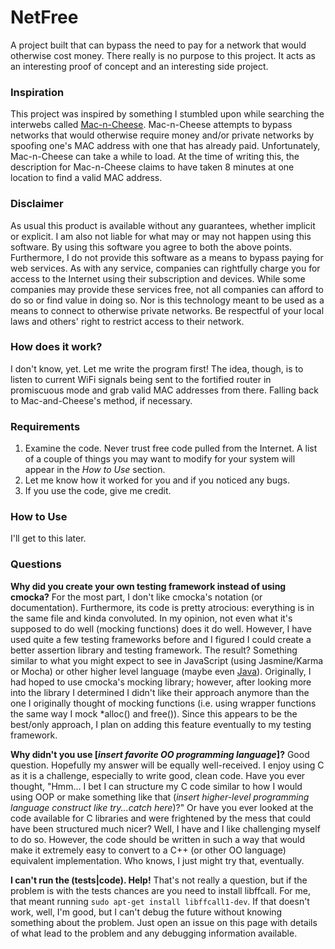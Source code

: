 # NetFree

A project built that can bypass the need to pay for a network that would otherwise cost money.  There really is no purpose to this project.  It acts as an interesting proof of concept and an interesting side project.

### Inspiration

This project was inspired by something I stumbled upon while searching the interwebs called [Mac-n-Cheese](https://github.com/MarcoPolo/Mac-n-Cheese).  Mac-n-Cheese attempts to bypass networks that would otherwise require money and/or private networks by spoofing one's MAC address with one that has already paid.  Unfortunately, Mac-n-Cheese can take a while to load.  At the time of writing this, the description for Mac-n-Cheese claims to have taken 8 minutes at one location to find a valid MAC address.

### Disclaimer

As usual this product is available without any guarantees, whether implicit or explicit.  I am also not liable for what may or may not happen using this software.  By using this software you agree to both the above points.  Furthermore, I do not provide this software as a means to bypass paying for web services.  As with any service, companies can rightfully charge you for access to the Internet using their subscription and devices.  While some companies may provide these services free, not all companies can afford to do so or find value in doing so.  Nor is this technology meant to be used as a means to connect to otherwise private networks.  Be respectful of your local laws and others' right to restrict access to their network.

### How does it work?

I don't know, yet.  Let me write the program first!  The idea, though, is to listen to current WiFi signals being sent to the fortified router in promiscuous mode and grab valid MAC addresses from there.  Falling back to Mac-and-Cheese's method, if necessary.

### Requirements

1. Examine the code.  Never trust free code pulled from the Internet.  A list of a couple of things you may want to modify for your system will appear in the *How to Use* section.
2. Let me know how it worked for you and if you noticed any bugs.  
3. If you use the code, give me credit.

### How to Use

I'll get to this later.

### Questions

**Why did you create your own testing framework instead of using cmocka?**  For the most part, I don't like cmocka's notation (or documentation).  Furthermore, its code is pretty atrocious: everything is in the same file and kinda convoluted.  In my opinion, not even what it's supposed to do well (mocking functions) does it do well.  However, I have used quite a few testing frameworks before and I figured I could create a better assertion library and testing framework.  The result?  Something similar to what you might expect to see in JavaScript (using Jasmine/Karma or Mocha) or other higher level language (maybe even [Java](http://www.mscharhag.com/java/oleaster-jasmine-junit-tests)).  Originally, I had hoped to use cmocka's mocking library; however, after looking more into the library I determined I didn't like their approach anymore than the one I originally thought of mocking functions (i.e. using wrapper functions the same way I mock *alloc() and free()).  Since this appears to be the best/only approach, I plan on adding this feature eventually to my testing framework.

**Why didn't you use [_insert favorite OO programming language_]?**  Good question.  Hopefully my answer will be equally well-received.  I enjoy using C as it is a challenge, especially to write good, clean code.  Have you ever thought, "Hmm... I bet I can structure my C code similar to how I would using OOP or make something like that (_insert higher-level programming language construct like try...catch here_)?"  Or have you ever looked at the code available for C libraries and were frightened by the mess that could have been structured much nicer?  Well, I have and I like challenging myself to do so.  However, the code should be written in such a way that would make it extremely easy to convert to a C++ (or other OO language) equivalent implementation.  Who knows, I just might try that, eventually.

**I can't run the (tests|code).  Help!**  That's not really a question, but if the problem is with the tests chances are you need to install libffcall.  For me, that meant running `sudo apt-get install libffcall1-dev`.  If that doesn't work, well, I'm good, but I can't debug the future without knowing something about the problem.  Just open an issue on this page with details of what lead to the problem and any debugging information available.